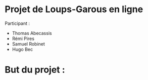 # Projet de Loups-Garous en ligne


Participant :
- Thomas Abecassis
- Rémi Pires
- Samuel Robinet
- Hugo Bec

# But du projet :
